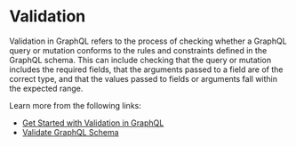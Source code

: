 # Validation

Validation in GraphQL refers to the process of checking whether a GraphQL query or mutation conforms to the rules and constraints defined in the GraphQL schema. This can include checking that the query or mutation includes the required fields, that the arguments passed to a field are of the correct type, and that the values passed to fields or arguments fall within the expected range.

Learn more from the following links:

- [Get Started with Validation in GraphQL](https://graphql.org/learn/validation/)
- [Validate GraphQL Schema](https://medium.com/the-guild/validate-graphql-schema-70e2f63451c8)